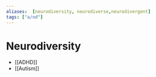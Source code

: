 ```yaml
---
aliases:  [neurodiversity, neurodiverse,neurodivergent]
tags: ["a/nd"]
---
```


# Neurodiversity 

- [[ADHD]]
- [[Autism]]